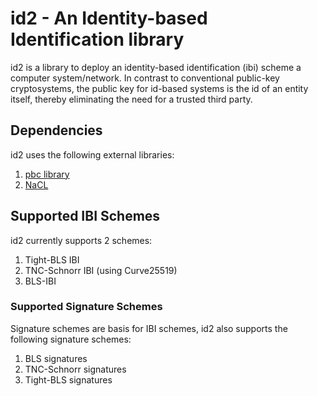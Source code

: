 # id2 - An Identity-based Identification library
id2 is a library to deploy an identity-based identification (ibi) scheme a computer system/network. In contrast to conventional public-key cryptosystems,
the public key for id-based systems is the id of an entity itself, thereby eliminating the need for a trusted third party.

## Dependencies
id2 uses the following external libraries:
1. [pbc library](https://crypto.stanford.edu/pbc/)
2. [NaCL](https://nacl.cr.yp.to/)

## Supported IBI Schemes
id2 currently supports 2 schemes:
1. Tight-BLS IBI
2. TNC-Schnorr IBI (using Curve25519)
3. BLS-IBI

### Supported Signature Schemes
Signature schemes are basis for IBI schemes, id2 also supports the following signature schemes:
1. BLS signatures
2. TNC-Schnorr signatures
3. Tight-BLS signatures
